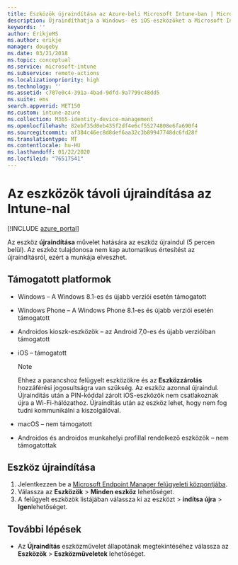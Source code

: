 ```yaml
---
title: Eszközök újraindítása az Azure-beli Microsoft Intune-ban | Microsoft Docs
description: Újraindíthatja a Windows- és iOS-eszközöket a Microsoft Intune használatával az Azure Portalon az Újraindítás távoli művelettel.
keywords: ''
author: ErikjeMS
ms.author: erikje
manager: dougeby
ms.date: 03/21/2018
ms.topic: conceptual
ms.service: microsoft-intune
ms.subservice: remote-actions
ms.localizationpriority: high
ms.technology: ''
ms.assetid: c707e0c4-391a-4bad-9dfd-9a7799c48dd5
ms.suite: ems
search.appverid: MET150
ms.custom: intune-azure
ms.collection: M365-identity-device-management
ms.openlocfilehash: 82ebf35d0eb435f2df4e6cf55274808e6fa690f4
ms.sourcegitcommit: af384c46ec8d8def6aa32c3b89947748dc6fd28f
ms.translationtype: MT
ms.contentlocale: hu-HU
ms.lasthandoff: 01/22/2020
ms.locfileid: "76517541"
---
```

# <a name="remotely-restart-devices-with-intune"></a>Az eszközök távoli újraindítása az Intune-nal


[!INCLUDE [azure_portal](../includes/azure_portal.md)]

Az eszköz **újraindítása** művelet hatására az eszköz újraindul (5 percen belül). Az eszköz tulajdonosa nem kap automatikus értesítést az újraindításról, ezért a munkája elveszhet.

## <a name="supported-platforms"></a>Támogatott platformok

- Windows – A Windows 8.1-es és újabb verziói esetén támogatott
- Windows Phone – A Windows Phone 8.1-es és újabb verziói esetén támogatott
- Androidos kioszk-eszközök – az Android 7,0-es és újabb verzióiban támogatott
- iOS – támogatott

    > [!Note]  
    > Ehhez a parancshoz felügyelt eszközökre és az **Eszközzárolás** hozzáférési jogosultságra van szükség. Az eszköz azonnal újraindul. Újraindítás után a PIN-kóddal zárolt iOS-eszközök nem csatlakoznak újra a Wi-Fi-hálózathoz. Újraindítás után az eszköz lehet, hogy nem fog tudni kommunikálni a kiszolgálóval.
- macOS – nem támogatott
- Androidos és androidos munkahelyi profillal rendelkező eszközök – nem támogatottak

## <a name="restart-a-device"></a>Eszköz újraindítása

1. Jelentkezzen be a [Microsoft Endpoint Manager felügyeleti központjába](https://go.microsoft.com/fwlink/?linkid=2109431).
3. Válassza az **Eszközök** > **Minden eszköz** lehetőséget.
4. A felügyelt eszközök listájában válassza ki az eszközt > **indítsa újra** > **Igen**lehetőséget.

## <a name="next-steps"></a>További lépések

- Az **Újraindítás** eszközművelet állapotának megtekintéséhez válassza az **Eszközök** > **Eszközműveletek** lehetőséget.
